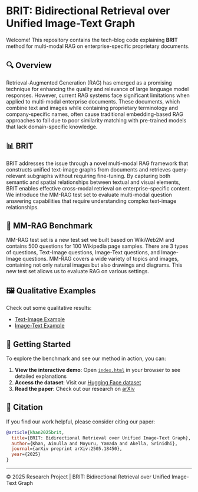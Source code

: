 # BRIT: Bidirectional Retrieval over Unified Image-Text Graph

Welcome! This repository contains the tech-blog code explaining **BRIT** method for multi-modal RAG on enterprise-specific proprietary documents.

## 🔍 Overview

Retrieval-Augmented Generation (RAG) has emerged as a promising technique for enhancing the quality and relevance of large language model responses. However, current RAG systems face significant limitations when applied to multi-modal enterprise documents. These documents, which combine text and images while containing proprietary terminology and company-specific names, often cause traditional embedding-based RAG approaches to fail due to poor similarity matching with pre-trained models that lack domain-specific knowledge.

## 📊 BRIT

BRIT addresses the issue through a novel multi-modal RAG framework that constructs unified text-image graphs from documents and retrieves query-relevant subgraphs without requiring fine-tuning. By capturing both semantic and spatial relationships between textual and visual elements, BRIT enables effective cross-modal retrieval on enterprise-specific content. We introduce the MM-RAG test set to evaluate multi-modal question answering capabilities that require understanding complex text-image relationships.

## 🎯 MM-RAG Benchmark

MM-RAG test set is a new test set we built based on WikiWeb2M and contains 500 questions for 100 Wikipedia page samples. There are 3 types of questions, Text-Image questions, Image-Text questions, and Image-Image questions. MM-RAG covers a wide variety of topics and images, containing not only natural images but also drawings and diagrams. This new test set allows us to evaluate RAG on various settings.

## 🖼️ Qualitative Examples

Check out some qualitative results:

- [Text-Image Example](images/example-1.png)
- [Image-Text Example](images/example-2.png)

## 🚀 Getting Started

To explore the benchmark and see our method in action, you can:

1. **View the interactive demo**: Open [`index.html`](index.html) in your browser to see detailed explanations
2. **Access the dataset**: Visit our [Hugging Face dataset](https://huggingface.co/datasets/ainulla/mmrag)
3. **Read the paper**: Check out our research on [arXiv](https://arxiv.org/abs/2505.18450) 

## 📄 Citation

If you find our work helpful, please consider citing our paper:

```bibtex
@article{khan2025brit,
  title={BRIT: Bidirectional Retrieval over Unified Image-Text Graph},
  author={Khan, Ainulla and Moyuru, Yamada and Akella, Srinidhi},
  journal={arXiv preprint arXiv:2505.18450},
  year={2025}
}
```
---

© 2025 Research Project | BRIT: Bidirectional Retrieval over Unified Image-Text Graph

